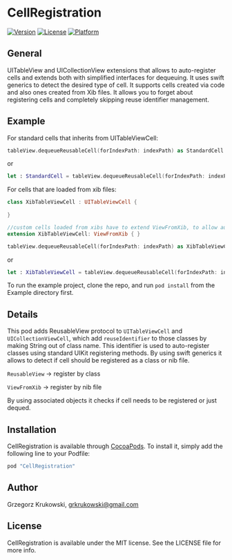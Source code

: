 # CellRegistration

[![Version](https://img.shields.io/cocoapods/v/CellRegistration.svg?style=flat)](http://cocoapods.org/pods/CellRegistration)
[![License](https://img.shields.io/cocoapods/l/CellRegistration.svg?style=flat)](http://cocoapods.org/pods/CellRegistration)
[![Platform](https://img.shields.io/cocoapods/p/CellRegistration.svg?style=flat)](http://cocoapods.org/pods/CellRegistration)

## General

UITableView and UICollectionView extensions that allows to auto-register cells and extends both with simplified interfaces for dequeuing. It uses swift generics to detect the desired type of cell. It supports cells created via code and also ones created from Xib files. It allows you to forget about registering cells and completely skipping reuse identifier management.

## Example

For standard cells that inherits from UITableViewCell:

```Swift
tableView.dequeueReusableCell(forIndexPath: indexPath) as StandardCell
```

or

```Swift
let : StandardCell = tableView.dequeueReusableCell(forIndexPath: indexPath)
```

For cells that are loaded from xib files:

```Swift
class XibTableViewCell : UITableViewCell {
    
}

//custom cells loaded from xibs have to extend ViewFromXib, to allow automatic xib registration
extension XibTableViewCell: ViewFromXib { }

tableView.dequeueReusableCell(forIndexPath: indexPath) as XibTableViewCell
```

or

```Swift
let : XibTableViewCell = tableView.dequeueReusableCell(forIndexPath: indexPath)
```

To run the example project, clone the repo, and run `pod install` from the Example directory first.

## Details

This pod adds ReusableView protocol to ```UITableViewCell``` and ```UICollectionViewCell```, which add ```reuseIdentifier``` to those classes by making String out of class name.
This identifier is used to auto-register classes using standard UIKit registering methods.
By using swift generics it allows to detect if cell should be registered as a class or nib file.

```ReusableView``` -> register by class

```ViewFromXib``` -> register by nib file

By using associated objects it checks if cell needs to be registered or just dequed.

## Installation

CellRegistration is available through [CocoaPods](http://cocoapods.org). To install
it, simply add the following line to your Podfile:

```ruby
pod "CellRegistration"
```

## Author

Grzegorz Krukowski, grkrukowski@gmail.com

## License

CellRegistration is available under the MIT license. See the LICENSE file for more info.
